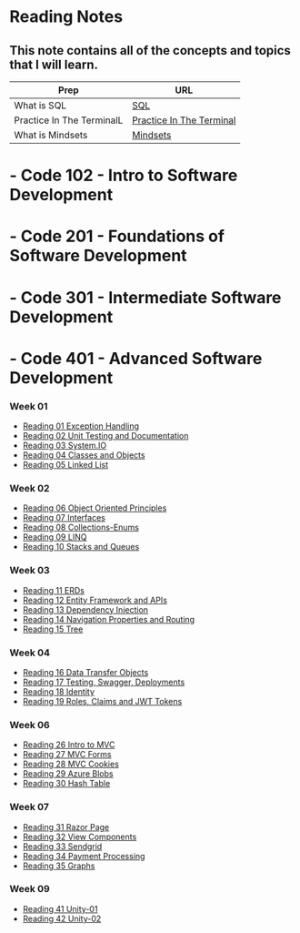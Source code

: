 # Reading Notes

## This note contains all of the concepts and topics that I will learn.

| Prep                      | URL                                                                        |
| ------------------------- | -------------------------------------------------------------------------- |
| What is SQL               | [SQL](Introductionto-SQL/IntroductionToSQL.md)                              |
| Practice In The TerminalL | [Practice In The Terminal](PracticeIn-The-Terminal/PracticeInTheTerminal.md) |
| What is Mindsets          | [Mindsets](Mindsets.md)                                                    |

# - Code 102 - Intro to Software Development

# - Code 201 - Foundations of Software Development

# - Code 301 - Intermediate Software Development

# - Code 401 - Advanced Software Development

### Week 01

- [Reading 01 Exception Handling](Exception-Handling/ExceptionHandling.md)
- [Reading 02 Unit Testing and Documentation](Unit-Testing-and-Documentation/UnitTestingandDocumentation.md)
- [Reading 03 System.IO](File-Manipulation-System-IO/system.md)
- [Reading 04 Classes and Objects](Classes-Objects/Classes_Objects.md)
- [Reading 05 Linked List](Linked-Lists/LinkedLists.md)

### Week 02

- [Reading 06 Object Oriented Principles](Object-Oriented-Principles/ObjectOrientedPrinciples.md)
- [Reading 07 Interfaces](Interfaces/Interfaces.md)
- [Reading 08 Collections-Enums](Collections-Enums/Collections-Enums.md)
- [Reading 09 LINQ](LINQ/LINQ.md)
- [Reading 10 Stacks and Queues](Stacks-and-Queues/Stacks-and-Queues.md)

### Week 03

- [Reading 11 ERDs](Introduction-to-Databases-and-ERDs/Introduction-to-Databases-and-ERDs.md)
- [Reading 12 Entity Framework and APIs](Entity-Framework-and-APIs/Entity-Framework-and-APIs.md)
- [Reading 13 Dependency Injection](Dependency-Injection/Dependency-Injection.md)
- [Reading 14 Navigation Properties and Routing](Navigation-Properties-and-Routing/Navigation-Properties-and-Routing.md)
- [Reading 15 Tree](Tree/Tree.md)

### Week 04

- [Reading 16 Data Transfer Objects](Data-Transfer-Objects/Data-Transfer-Objects.md)
- [Reading 17 Testing, Swagger, Deployments](Testing-Swagger-Deployments/Testing-Swagger-Deployments.md)
- [Reading 18 Identity](Identity/Identity.md)
- [Reading 19 Roles, Claims and JWT Tokens](Roles-Claims-Tokens/Roles-Claims-Tokens.md)

### Week 06
- [Reading 26 Intro to MVC](MVC/MVC.md)
- [Reading 27 MVC Forms](MVC-Forms/MVC-Forms.md)
- [Reading 28 MVC Cookies](MVC-Cookies/MVC-Cookies.md)
- [Reading 29 Azure Blobs](Azure-Blobs/Azure-Blobs.md)
- [Reading 30 Hash Table](Hash-Tables/Hash-Tables.md)

### Week 07
- [Reading 31 Razor Page](Razor-Pages/Razor-Pages.md)
- [Reading 32 View Components](View-Components/View-Components.md)
- [Reading 33 Sendgrid](Sendgrid/Sendgrid.md)
- [Reading 34 Payment Processing](Payment-Processing/Payment-Processing.md)
- [Reading 35 Graphs](Graphs/Graphs.md)

### Week 09
- [Reading 41 Unity-01](Unity-01/Unity-01.md)
- [Reading 42 Unity-02](Unity-02/Unity-02.md)










